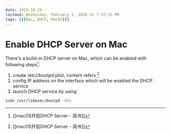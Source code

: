 ```yaml
---
date: 2019-10-29
lastmod: Wednesday, February 5, 2020 at 7:37:32 PM
tags: [[[Mac, DHCP, MacOS]]]
---
```

# Enable DHCP Server on Mac

There's a build-in DHCP server on Mac, which can be enabled with following steps[^C928F9472607]:

1. create /etc//bootpd.plist, content refers [^C928F9472607]
2. config IP address on the interface which will be enabled the DHCP service
3. launch DHCP service by using

```bash
sudo /usr/libexec/bootpd -Ddv
```

[^C928F9472607]: [[macOS开启DHCP Server - 简书]]
